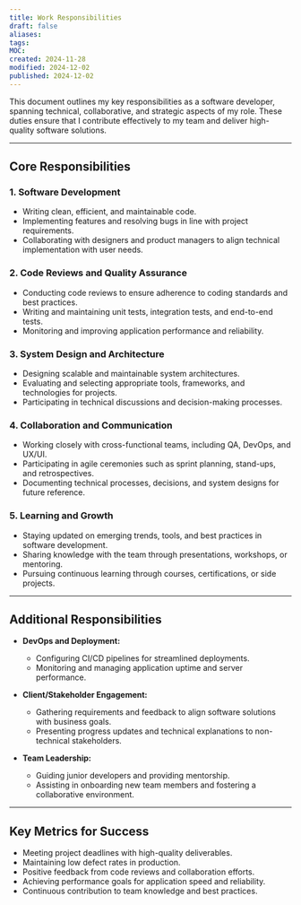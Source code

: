 ```yaml
---
title: Work Responsibilities
draft: false
aliases: 
tags: 
MOC: 
created: 2024-11-28
modified: 2024-12-02
published: 2024-12-02
---
```

This document outlines my key responsibilities as a software developer, spanning technical, collaborative, and strategic aspects of my role. These duties ensure that I contribute effectively to my team and deliver high-quality software solutions.

---

## Core Responsibilities

### 1. **Software Development**

- Writing clean, efficient, and maintainable code.
- Implementing features and resolving bugs in line with project requirements.
- Collaborating with designers and product managers to align technical implementation with user needs.

### 2. **Code Reviews and Quality Assurance**

- Conducting code reviews to ensure adherence to coding standards and best practices.
- Writing and maintaining unit tests, integration tests, and end-to-end tests.
- Monitoring and improving application performance and reliability.

### 3. **System Design and Architecture**

- Designing scalable and maintainable system architectures.
- Evaluating and selecting appropriate tools, frameworks, and technologies for projects.
- Participating in technical discussions and decision-making processes.

### 4. **Collaboration and Communication**

- Working closely with cross-functional teams, including QA, DevOps, and UX/UI.
- Participating in agile ceremonies such as sprint planning, stand-ups, and retrospectives.
- Documenting technical processes, decisions, and system designs for future reference.

### 5. **Learning and Growth**

- Staying updated on emerging trends, tools, and best practices in software development.
- Sharing knowledge with the team through presentations, workshops, or mentoring.
- Pursuing continuous learning through courses, certifications, or side projects.

---

## Additional Responsibilities

- **DevOps and Deployment:**
    - Configuring CI/CD pipelines for streamlined deployments.
    - Monitoring and managing application uptime and server performance.

- **Client/Stakeholder Engagement:**
    - Gathering requirements and feedback to align software solutions with business goals.
    - Presenting progress updates and technical explanations to non-technical stakeholders.

- **Team Leadership:**
    
    - Guiding junior developers and providing mentorship.
    - Assisting in onboarding new team members and fostering a collaborative environment.


---

## Key Metrics for Success

- Meeting project deadlines with high-quality deliverables.
- Maintaining low defect rates in production.
- Positive feedback from code reviews and collaboration efforts.
- Achieving performance goals for application speed and reliability.
- Continuous contribution to team knowledge and best practices.